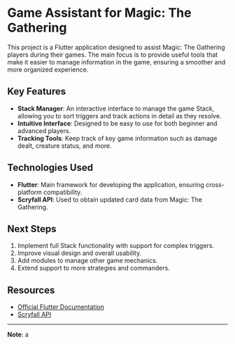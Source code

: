 # Game Assistant for Magic: The Gathering

This project is a Flutter application designed to assist Magic: The Gathering players during their games. The main focus is to provide useful tools that make it easier to manage information in the game, ensuring a smoother and more organized experience.

## Key Features

- **Stack Manager**: An interactive interface to manage the game Stack, allowing you to sort triggers and track actions in detail as they resolve.
- **Intuitive Interface**: Designed to be easy to use for both beginner and advanced players.
- **Tracking Tools**: Keep track of key game information such as damage dealt, creature status, and more.

## Technologies Used

- **Flutter**: Main framework for developing the application, ensuring cross-platform compatibility.
- **Scryfall API**: Used to obtain updated card data from Magic: The Gathering.

## Next Steps

1. Implement full Stack functionality with support for complex triggers.
2. Improve visual design and overall usability.
3. Add modules to manage other game mechanics.
4. Extend support to more strategies and commanders.

## Resources

- [Official Flutter Documentation](https://docs.flutter.dev/)
- [Scryfall API](https://scryfall.com/docs/api)

---

**Note**: a

